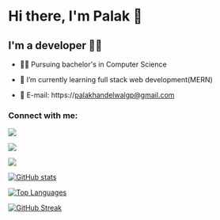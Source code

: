 

# Hi there, I'm Palak 👋
## I'm a developer 👩‍💻
 


- 👩‍🎓 Pursuing bachelor's in Computer Science
- 🌱 I’m currently learning full stack web development(MERN)




- 📧 E-mail: https://palakhandelwalgp@gmail.com

### Connect with me:
[<img src="https://img.icons8.com/color/48/000000/linkedin.png" />](https://www.linkedin.com/in/palak-khandelwal/)

[<img src="https://img.icons8.com/color/48/000000/instagram-new--v2.png"/>](https://www.instagram.com/palakk2510/)

![](https://komarev.com/ghpvc/?username=palaksv&color=brightgreen)


[![GitHub stats](https://github-readme-stats.vercel.app/api?username=palaksv&theme=chartreuse-dark)](https://github.com/anuraghazra/github-readme-stats)

[![Top Languages](https://github-readme-stats.vercel.app/api/top-langs/?username=palaksv&layout=compact&theme=chartreuse-dark)](https://github.com/anuraghazra/github-readme-stats)

[![GitHub Streak](https://github-readme-streak-stats.herokuapp.com/?user=palaksv&theme=chartreuse-dark)](https://git.io/streak-stats)

